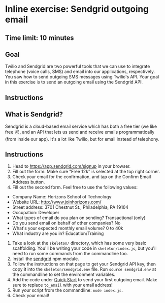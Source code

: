 # Inline exercise: Sendgrid outgoing email
## Time limit: 10 minutes

## Goal

Twilio and Sendgrid are two powerful tools that we can use to integrate
telephone (voice calls, SMS) and email into our applications, respectively. You
saw how to send outgoing SMS messages using Twilio's API. Your goal in this
exercise is to send an outgoing email using the Sendgrid API.

## Instructions

## What is Sendgrid?

Sendgrid is a cloud-based email service which has both a free tier (we like
free ✌️), and an API that lets us send and receive emails programmatically (from
inside our app). It's a lot like Twilio, but for email instead of telephony.

## Instructions

1. Head to https://app.sendgrid.com/signup in your browser.
1. Fill out the form. Make sure "Free 12k" is selected at the top right corner.
1. Check your email for the confirmation, and tap on the Confirm Email Address
   button.
1. Fill out the second form. Feel free to use the following values:
 - Company Name: Horizons School of Technology
 - Website URL: http://www.joinhorizons.com/
 - Street address: 3701 Chestnut St., Philadelphia, PA 19104
 - Occupation: Developer
 - What types of email do you plan on sending? Transactional (only)
 - Do you send email on behalf of other companies? No
 - What's your expected monthly email volume? 0 to 40k
 - What industry are you in? Education/Training
1. Take a look at the `skeleton/` directory, which has some very basic
   scaffolding. You'll be writing your code in `skeleton/index.js`, but you'll
   need to run some commands from the commandline too.
1. Install the [sendgrid](https://github.com/sendgrid/sendgrid)
   npm module.
1. Follow the instructions on that page to get your Sendgrid API key, then copy
   it into the `skeleton/sendgrid.env` file. Run `source sendgrid.env` at the
   commandline to set the environment variables.
1. Add the code under [Quick
   Start](https://github.com/sendgrid/sendgrid-nodejs#quick-start) to send your
   first outgoing email. Make sure to replace `to_email` with your email
   address!
1. Run your script from the commandline: `node index.js`.
1. Check your email!

